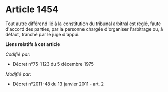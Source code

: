 # Article 1454

Tout autre différend lié à la constitution du tribunal arbitral est réglé, faute d'accord des parties, par la personne
chargée d'organiser l'arbitrage ou, à défaut, tranché par le juge d'appui.

**Liens relatifs à cet article**

_Codifié par_:

  - Décret n°75-1123 du 5 décembre 1975

_Modifié par_:

  - Décret n°2011-48 du 13 janvier 2011 - art. 2
